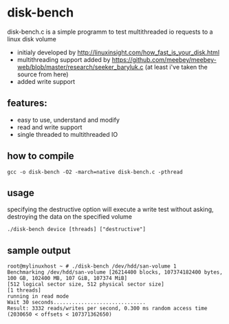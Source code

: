 # disk-bench

disk-bench.c is a simple programm to test multithreaded io requests to a linux disk volume

- initialy developed by http://linuxinsight.com/how_fast_is_your_disk.html
- multithreading support added by https://github.com/meebey/meebey-web/blob/master/research/seeker_baryluk.c (at least i've taken the source from here)
- added write support

## features:
- easy to use, understand and modify
- read and write support
- single threaded to multithreaded IO

## how to compile

```
gcc -o disk-bench -O2 -march=native disk-bench.c -pthread
```

## usage

specifying the destructive option will execute a write test without asking,
destroying the data on the specified volume

```
./disk-bench device [threads] ["destructive"]
```

## sample output
```
root@mylinuxhost ~ # ./disk-bench /dev/hdd/san-volume 1
Benchmarking /dev/hdd/san-volume [26214400 blocks, 107374182400 bytes, 100 GB, 102400 MB, 107 GiB, 107374 MiB]
[512 logical sector size, 512 physical sector size]
[1 threads]
running in read mode
Wait 30 seconds..............................
Result: 3332 reads/writes per second, 0.300 ms random access time (2030650 < offsets < 107371362650)
```
